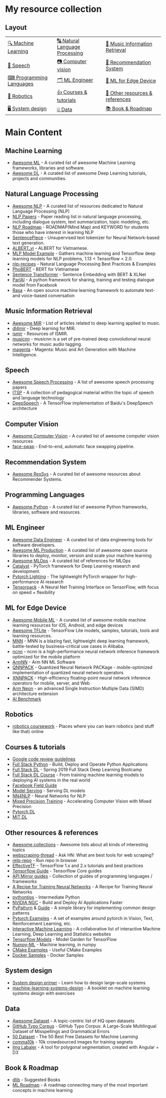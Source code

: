 # My resource collection

## Layout

| | | |
|-|-|-|
| [🔍 Machine Learning](#machine-learning) | [🔠 Natural Language Processing](#natural-language-processing) | [🎼 Music Information Retrieval](#music-information-retrieval) |
| [💬 Speech](#speech) | [📷 Computer vision](#computer-vision) | [🛒 Recommendation System](#recommendation-system) |
| [⌨ Programming Languages](#programming-languages) | [🗂  ML Engineer](#ml-engineer) | [📱 ML for Edge Device](#ml-for-edge-device) |
| [🤖 Robotics](#robotics) | [👍 Courses & tutorials](#courses--tutorials) | [📌 Other resources & references](#other-resources--references) |
| [🖥️ System design](#system-design) | [⌸ Data](#data) | [📚 Book & Roadmap](#book--roadmap) |


# Main Content

## Machine Learning
* [Awesome ML](https://github.com/josephmisiti/awesome-machine-learning) - A curated list of awesome Machine Learning frameworks, libraries and software.
* [Awesome DL](https://github.com/ChristosChristofidis/awesome-deep-learning) - A curated list of awesome Deep Learning tutorials, projects and communities.

## Natural Language Processing
* [Awesome NLP](https://github.com/keon/awesome-nlp) - A curated list of resources dedicated to Natural Language Processing (NLP)
* [NLP Papers](https://github.com/iwangjian/Paper-Reading) - Paper reading list in natural language processing, including dialogue system, text summarization, topic modeling, etc.
* [NLP Roadmap](https://github.com/graykode/nlp-roadmap) - ROADMAP(Mind Map) and KEYWORD for students those who have interest in learning NLP
* [SentencePiece](https://github.com/google/sentencepiece) - Unsupervised text tokenizer for Neural Network-based text generation.
* [ALBERT_vi](https://github.com/ngoanpv/albert_vi) - ALBERT for Vietnamese.
* [MLP Model Example](https://github.com/huseinzol05/NLP-Models-Tensorflow) - Gathers machine learning and Tensorflow deep learning models for NLP problems, 1.13 < Tensorflow < 2.0.
* [nlp-recipes](https://github.com/microsoft/nlp-recipes/) - Natural Language Processing Best Practices & Examples
* [PhoBERT](https://github.com/VinAIResearch/PhoBERT) - BERT for Vietnamese
* [Sentence Transformer](https://github.com/UKPLab/sentence-transformers) - Sentence Embedding with BERT & XLNet
* [ParlAI](https://github.com/facebookresearch/ParlAI) - A python framework for sharing, training and testing dialogue model from Facebook
* [Rasa](https://github.com/RasaHQ/rasa) - An open source machine learning framework to automate text-and voice-based conversation

## Music Information Retrieval
* [Awesome MIR](https://github.com/ybayle/awesome-deep-learning-music) - List of articles related to deep learning applied to music.
* [dl4mir](https://github.com/keunwoochoi/dl4mir) - Deep learning for MIR.
* [ismir](https://ismir.net/resources/) - Resources of ISMIR.
* [musicnn](https://github.com/jordipons/musicnn) - musicnn is a set of pre-trained deep convolutional neural networks for music audio tagging.
* [magenta](https://github.com/tensorflow/magenta) - Magenta: Music and Art Generation with Machine Intelligence.

## Speech
* [Awesome Speech Processing](https://github.com/zzw922cn/awesome-speech-recognition-speech-synthesis-papers) - A list of awesome speech processing papers
* [ITSP](https://wiki.aalto.fi/display/ITSP) - A collection of pedagogical material within the topic of speech and language technology
* [DeepSpeech](https://github.com/mozilla/DeepSpeech) - A TensorFlow implementation of Baidu's DeepSpeech architecture

## Computer Vision
* [Awesome Computer Vision](https://github.com/jbhuang0604/awesome-computer-vision) - A curated list of awesome computer vision resources
* [face-swap](https://github.com/YuvalNirkin/face_swap) - End-to-end, automatic face swapping pipeline.

## Recommendation System
* [Awesome ResSys](https://github.com/gaolinjie/awesome-recommender-systems) - A curated list of awesome resources about Recommender Systems.

## Programming Languages
* [Awesome Python](https://github.com/vinta/awesome-python) - A curated list of awesome Python frameworks, libraries, software and resources.

## ML Engineer
* [Awesome Data Engineer](https://github.com/igorbarinov/awesome-data-engineering) - A curated list of data engineering tools for software developers.
* [Awesome ML Production](https://github.com/EthicalML/awesome-production-machine-learning) - A curated list of awesome open source libraries to deploy, monitor, version and scale your machine learning
* [Awesome MLOps](https://github.com/visenger/awesome-mlops) - A curated list of references for MLOps
* [Catalyst](https://github.com/catalyst-team/catalyst) - PyTorch framework for Deep Learning research and development.
* [Pytorch Lighting](https://github.com/PyTorchLightning/pytorch-lightning) - The lightweight PyTorch wrapper for high-performance AI research
* [Tensorpack](https://github.com/tensorpack/tensorpack) - A Neural Net Training Interface on TensorFlow, with focus on speed + flexibility

## ML for Edge Device
* [Awesome Mobile ML](https://github.com/fritzlabs/Awesome-Mobile-Machine-Learning) - A curated list of awesome mobile machine learning resources for iOS, Android, and edge devices
* [Awesome TFLite](https://github.com/margaretmz/awesome-tensorflow-lite) - TensorFlow Lite models, samples, tutorials, tools and learning resources.
* [MNN](https://github.com/alibaba/MNN) - MNN is a blazing fast, lightweight deep learning framework, battle-tested by business-critical use cases in Alibaba.
* [ncnn](https://github.com/Tencent/ncnn) - ncnn is a high-performance neural network inference framework optimized for the mobile platform
* [ArmNN](https://github.com/ARM-software/armnn) - Arm NN ML Software
* [QNNPACK](https://github.com/pytorch/QNNPACK) - Quantized Neural Network PACKage - mobile-optimized implementation of quantized neural network operators
* [XNNPACK](https://github.com/google/XNNPACK) - High-efficiency floating-point neural network inference operators for mobile, server, and Web
* [Arm Neon](https://developer.arm.com/architectures/instruction-sets/simd-isas/neon) - an advanced Single Instruction Multiple Data (SIMD) architecture extension
* [AI Benchmark](http://ai-benchmark.com/)

## Robotics
* [robotics coursework](https://github.com/mithi/robotics-coursework) - Places where you can learn robotics (and stuff like that) online

## Courses & tutorials
* [Google code review guidelines](https://google.github.io/eng-practices)
* [Full Stack Python](https://www.fullstackpython.com/) - Build, Deploy and Operate Python Applications
* [Full Stack DL](https://fullstackdeeplearning.com/march2019) - Spring 2019 Full Stack Deep Learning Bootcamp
* [Full Stack DL Course](https://course.fullstackdeeplearning.com/) - From training machine learning models to deploying AI systems in the real world
* [Facebook Field Guide](https://research.fb.com/blog/2018/05/the-facebook-field-guide-to-machine-learning-video-series/)
* [Model Serving](https://viblo.asia/p/model-serving-trien-khai-machine-learning-model-len-production-voi-tensorflow-serving-deploy-machine-learning-model-in-production-with-tensorflow-serving-XL6lAvvN5ek) - Serving DL models
* [NN4NLP](http://phontron.com/class/nn4nlp2017/) - Neural Networks for NLP
* [Mixed Precision Training](https://nvlabs.github.io/eccv2020-mixed-precision-tutorial/) - Accelerating Computer Vision with Mixed Precision
* [Pytorch DL](https://atcold.github.io/pytorch-Deep-Learning/)
* [MIT DL](https://github.com/lexfridman/mit-deep-learning)

## Other resources & references
* [Awesome collections](https://github.com/sindresorhus/awesome) - Awesome lists about all kinds of interesting topics
* [webscraping-thread](https://news.ycombinator.com/item?id=15694118) - Ask HN: What are best tools for web scraping?
* [relp-repo](https://repl.it/site/blog/github) - Run repo in browser
* [EffectiveTF](https://github.com/vahidk/EffectiveTensorflow) - TensorFlow 1.x and 2.x tutorials and best practices
* [Tensorflow Guide](https://www.tensorflow.org/guide) - Tensorflow Core guides
* [API Mirror guides](https://apimirror.com/tensorflow~guide/) - Collection of guides of programming languages / frameworks
* [A Recipe for Training Neural Networks](https://karpathy.github.io/2019/04/25/recipe/) - A Recipe for Training Neural Networks
* [pythontips](http://book.pythontips.com/en/latest/) - Intermediate Python
* [NVIDIA NGC](https://ngc.nvidia.com) - Build and Deploy AI Applications Faster
* [PyPattyrn](https://github.com/tylerlaberge/PyPattyrn) & [Guide](https://python-patterns.guide/) - A simple library for implementing common design patterns
* [Pytorch Examples](https://github.com/pytorch/examples) - A set of examples around pytorch in Vision, Text, Reinforcement Learning, etc.
* [Interactive Machine Learning](https://github.com/stared/interactive-machine-learning-list/) - A collaborative list of interactive Machine Learning, Deep Learning and Statistics websites
* [Tensorflow Models](https://github.com/tensorflow/models) - Model Garden for TensorFlow
* [Numpy-ML](https://github.com/ddbourgin/numpy-ml) - Machine learning, in numpy
* [CMake Examples](https://github.com/ttroy50/cmake-examples) - Useful CMake Examples
* [Docker Samples](https://github.com/dockersamples) - Docker Samples

## System design
* [System design primer](https://github.com/donnemartin/system-design-primer) - Learn how to design large-scale systems
* [machine-learning-systems-design](https://github.com/chiphuyen/machine-learning-systems-design) - A booklet on machine learning systems design with exercises

## Data
* [Awesome Dataset](https://github.com/awesomedata/awesome-public-datasets) - A topic-centric list of HQ open datasets
* [GitHub Typo Corpus](https://github.com/mhagiwara/github-typo-corpus) - GitHub Typo Corpus: A Large-Scale Multilingual Dataset of Misspellings and Grammatical Errors
* [50 Dataset](https://lionbridge.ai/datasets/the-50-best-free-datasets-for-machine-learning/?fbclid=IwAR2BMsLq1qUdxM3NR5wqVg0hpkvnULybUWOX2W5eJ0ThCRrV9a7r2TuxKP8) - The 50 Best Free Datasets for Machine Learning
* [comma10k](https://github.com/commaai/comma10k) - 10k crowdsourced images for training segnets
* [Img Labaler](https://github.com/erikbernheim/img-labeler) - A tool for polygonal segmentation, created with Angular + D3

## Book & Roadmap 
* [dlib](http://dlib.net/books.html) - Suggested Books
* [ML Roadmap](https://github.com/mrdbourke/machine-learning-roadmap) - A roadmap connecting many of the most important concepts in machine learning
